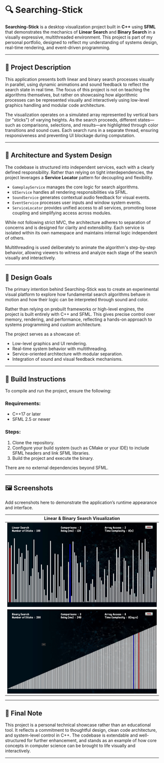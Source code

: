 # 🔍 Searching-Stick

**Searching-Stick** is a desktop visualization project built in **C++** using **SFML** that demonstrates the mechanics of **Linear Search** and **Binary Search** in a visually expressive, multithreaded environment. This project is part of my personal portfolio, designed to reflect my understanding of systems design, real-time rendering, and event-driven programming.

---

## 🎯 Project Description

This application presents both linear and binary search processes visually in parallel, using dynamic animations and sound feedback to reflect the search state in real time. The focus of this project is not on teaching the algorithms themselves, but rather on showcasing how algorithmic processes can be represented visually and interactively using low-level graphics handling and modular code architecture.

The visualization operates on a simulated array represented by vertical bars (or "sticks") of varying heights. As the search proceeds, different states—such as comparisons, selections, and results—are highlighted through color transitions and sound cues. Each search runs in a separate thread, ensuring responsiveness and preventing UI blockage during computation.

---

## 🧩 Architecture and System Design

The codebase is structured into independent services, each with a clearly defined responsibility. Rather than relying on tight interdependencies, the project leverages a **Service Locator** pattern for decoupling and flexibility.

- `GameplayService` manages the core logic for search algorithms.
- `UIService` handles all rendering responsibilities via SFML.
- `SoundService` generates contextual audio feedback for visual events.
- `EventService` processes user inputs and window system events.
- `ServiceLocator` provides unified access to all services, promoting loose coupling and simplifying access across modules.

While not following strict MVC, the architecture adheres to separation of concerns and is designed for clarity and extensibility. Each service is isolated within its own namespace and maintains internal logic independent of others.

Multithreading is used deliberately to animate the algorithm's step-by-step behavior, allowing viewers to witness and analyze each stage of the search visually and interactively.

---

## 🧠 Design Goals

The primary intention behind Searching-Stick was to create an experimental visual platform to explore how fundamental search algorithms behave in motion and how their logic can be interpreted through sound and color.

Rather than relying on prebuilt frameworks or high-level engines, the project is built entirely with C++ and SFML. This gives precise control over memory, rendering, and performance, reflecting a hands-on approach to systems programming and custom architecture.

The project serves as a showcase of:

- Low-level graphics and UI rendering.
- Real-time system behavior with multithreading.
- Service-oriented architecture with modular separation.
- Integration of sound and visual feedback mechanisms.

---

## 🔧 Build Instructions

To compile and run the project, ensure the following:

### Requirements:
- C++17 or later
- SFML 2.5 or newer

### Steps:
1. Clone the repository.
2. Configure your build system (such as CMake or your IDE) to include SFML headers and link SFML libraries.
3. Build the project and execute the binary.

There are no external dependencies beyond SFML.

---

## 🖼️ Screenshots

Add screenshots here to demonstrate the application’s runtime appearance and interface.

| Linear & Binary Search Visualization |
|--------------------------------------|
| ![Linear](Searching-Stick/ScreenShots/Linear-Search.png) |
| ![Binary](Searching-Stick/ScreenShots/Binary_Search.png) |


---

## 📌 Final Note

This project is a personal technical showcase rather than an educational tool. It reflects a commitment to thoughtful design, clean code architecture, and system-level control in C++. The codebase is extendable and well-structured for further enhancement, and stands as an example of how core concepts in computer science can be brought to life visually and interactively.

---

